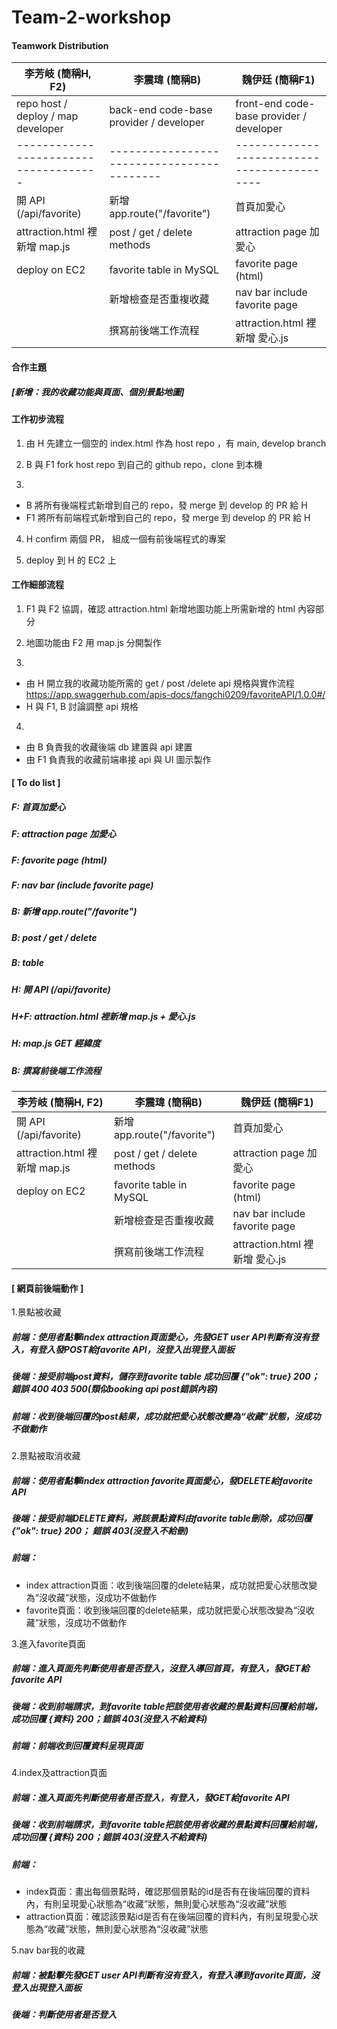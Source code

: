 # Team-2-workshop

#### Teamwork Distribution
| 李芳岐 (簡稱H, F2)                    | 李震瑋 (簡稱B)                            | 魏伊廷 (簡稱F1)                             |
|-------------------------------------|------------------------------------------|-------------------------------------------|
| repo host / deploy / map developer  | back-end code-base provider / developer  | front-end code-base provider / developer  |
|-------------------------------------|------------------------------------------|-------------------------------------------|
| 開 API (/api/favorite)<br>          | 新增 app.route("/favorite")<br>           | 首頁加愛心<br>                              |
| attraction.html 裡新增 map.js<br>    | post / get / delete methods<br>          | attraction page 加愛心<br>                 |
| deploy on EC2<br>                   | favorite table in MySQL<br>              | favorite page (html)<br>                  |
| <br>                                | 新增檢查是否重複收藏<br>                    | nav bar include favorite page<br>         |
| <br>                                | 撰寫前後端工作流程<br>                      | attraction.html 裡新增 愛心.js              |


#### 合作主題
##### [新增：我的收藏功能與頁面、個別景點地圖]


#### 工作初步流程

1. 由 H 先建立一個空的 index.html 作為 host repo ，有 main, develop branch

2. B 與 F1 fork host repo 到自己的 github repo，clone 到本機

3.
 - B 將所有後端程式新增到自己的 repo，發 merge 到 develop 的 PR 給 H
 - F1 將所有前端程式新增到自己的 repo，發 merge 到 develop 的 PR 給 H

4. H confirm 兩個 PR， 組成一個有前後端程式的專案

5. deploy 到 H 的 EC2 上	


#### 工作細部流程

1. F1 與 F2 協調，確認 attraction.html 新增地圖功能上所需新增的 html 內容部分

2. 地圖功能由 F2 用 map.js 分開製作

3.
 - 由 H 開立我的收藏功能所需的 get / post /delete api 規格與實作流程  https://app.swaggerhub.com/apis-docs/fangchi0209/favoriteAPI/1.0.0#/
 - H 與 F1, B 討論調整 api 規格

4.
 - 由 B 負責我的收藏後端 db 建置與 api 建置
 - 由 F1 負責我的收藏前端串接 api 與 UI 圖示製作


#### [ To do list ]
##### F: 首頁加愛心
##### F: attraction page 加愛心
##### F: favorite page (html)
##### F: nav bar (include favorite page)
##### B: 新增 app.route("/favorite")
##### B: post / get / delete
##### B: table
##### H: 開 API (/api/favorite)
##### H+F: attraction.html 裡新增 map.js + 愛心.js
##### H: map.js GET 經緯度
##### B: 撰寫前後端工作流程

| 李芳岐 (簡稱H, F2)                  | 李震瑋 (簡稱B)                     | 魏伊廷 (簡稱F1)                     |
|-----------------------------------|-----------------------------------|-----------------------------------|
| 開 API (/api/favorite)<br>        | 新增 app.route("/favorite")<br>    | 首頁加愛心<br>                      |
| attraction.html 裡新增 map.js<br>  | post / get / delete methods<br>   | attraction page 加愛心<br>         |
| deploy on EC2<br>                 | favorite table in MySQL<br>       | favorite page (html)<br>          |
| <br>                              | 新增檢查是否重複收藏<br>             | nav bar include favorite page<br> |
| <br>                              | 撰寫前後端工作流程<br>               | attraction.html 裡新增 愛心.js      |


#### [ 網頁前後端動作 ]

1.景點被收藏
##### 前端：使用者點擊index attraction頁面愛心，先發GET user API判斷有沒有登入，有登入發POST給favorite API，沒登入出現登入面板
##### 後端：接受前端post資料，儲存到favorite table 成功回覆 {"ok": true} 200； 錯誤 400 403 500(類似booking api post錯誤內容)
##### 前端：收到後端回覆的post結果，成功就把愛心狀態改變為“收藏”狀態，沒成功不做動作

2.景點被取消收藏
##### 前端：使用者點擊index attraction favorite頁面愛心，發DELETE給favorite API
##### 後端：接受前端DELETE資料，將該景點資料由favorite table刪除，成功回覆 {"ok": true} 200； 錯誤 403(沒登入不給刪)
##### 前端：
 * index attraction頁面：收到後端回覆的delete結果，成功就把愛心狀態改變為“沒收藏”狀態，沒成功不做動作
 * favorite頁面：收到後端回覆的delete結果，成功就把愛心狀態改變為“沒收藏”狀態，沒成功不做動作

3.進入favorite頁面
##### 前端：進入頁面先判斷使用者是否登入，沒登入導回首頁，有登入，發GET給favorite API
##### 後端：收到前端請求，到favorite table把該使用者收藏的景點資料回覆給前端，成功回覆 {資料} 200；錯誤 403(沒登入不給資料)
##### 前端：前端收到回覆資料呈現頁面

4.index及attraction頁面
##### 前端：進入頁面先判斷使用者是否登入，有登入，發GET給favorite API
##### 後端：收到前端請求，到favorite table把該使用者收藏的景點資料回覆給前端，成功回覆 {資料} 200；錯誤 403(沒登入不給資料)
##### 前端：
 * index頁面：畫出每個景點時，確認那個景點的id是否有在後端回覆的資料內，有則呈現愛心狀態為“收藏”狀態，無則愛心狀態為“沒收藏”狀態
 * attraction頁面：確認該景點id是否有在後端回覆的資料內，有則呈現愛心狀態為“收藏”狀態，無則愛心狀態為“沒收藏”狀態

5.nav bar我的收藏
##### 前端：被點擊先發GET user API判斷有沒有登入，有登入導到favorite頁面，沒登入出現登入面板
##### 後端：判斷使用者是否登入




